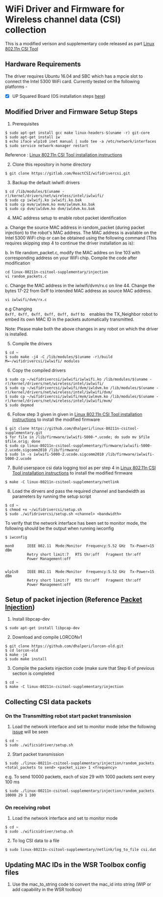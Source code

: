 # WiFi Driver and Firmware for Wireless channel data (CSI) collection

This is a modified verison and supplementary code released as part [Linux 802.11n CSI Tool](http://dhalperi.github.io/linux-80211n-csitool/) 

## Hardware Requirements
The driver requires Ubuntu 16.04 and SBC which has a mpcie slot to connect the Intel 5300 WiFi card. Currently tested on the following platforms -

- [x] UP Squared Board (OS installation steps [here](https://github.com/up-board/up-community/wiki/Ubuntu_16.04))

## Modified Driver and Firmware Setup Steps

1. Prerequisites
```
$ sudo apt-get install gcc make linux-headers-$(uname -r) git-core
$ sudo apt-get install iw
$ echo iface wlp1s0 inet manual | sudo tee -a /etc/network/interfaces
$ sudo service network-manager restart
```

Reference : [Linux 802.11n CSI Tool installation instructions](http://dhalperi.github.io/linux-80211n-csitool/installation.html)


2. Clone this repository in home directory 
```
$ git clone https://gitlab.com/ReactCSI/wifidrivercsi.git
```

3. Backup the default iwlwifi drivers
```
$ cd /lib/modules/$(uname -r)/kernel/drivers/net/wireless/intel/iwlwifi/
$ sudo cp iwlwifi.ko iwlwifi.ko.bak
$ sudo cp mvm/iwlmvm.ko mvm/iwlmvm.ko.bak
$ sudo cp dvm/iwldvm.ko dvm/iwldvm.ko.bak
```

4. MAC address setup to enable robot packet identification

a. Change the source MAC address in random_packet (during packet injection) to the robot's MAC address. The MAC address is available on the Intel 5300 WiFi chip or can be obtained using the following command (This requires skipping step 4 to continue the driver installation as is):

b. In file random_packet.c, modify the MAC addres on line 103 with corresponding address on your WiFi chip. Compile the code after modification

```
cd linux-80211n-csitool-supplementary/injection
vi random_packets.c
```
  
c. Change the MAC address in the iwlwifi/dvm/rx.c on line 44. Change the bytes 17-22 from 0xff to intended MAC address as source MAC address.
```
vi iwlwifi/dvm/rx.c
```

e.g Changing    
```0xff, 0xff, 0xff, 0xff, 0xff, 0xff``` to 
``` ``` 
enables the TX_Neighbor robot to embed its own MAC ID in the packets automatically transmitted. 

Note: Please make both the above changes in any robot on which the driver is installed. 

5. Compile the drivers
```
$ cd ~
$ sudo make -j4 -C /lib/modules/$(uname -r)/build M=~/wifidrivercsi/iwlwifi/ modules
```

6. Copy the compiled drivers
```
$ sudo cp ~/wifidrivercsi/iwlwifi/iwlwifi.ko /lib/modules/$(uname -r)/kernel/drivers/net/wireless/intel/iwlwifi/
$ sudo cp ~/wifidrivercsi/iwlwifi/dvm/iwldvm.ko /lib/modules/$(uname -r)/kernel/drivers/net/wireless/intel/iwlwifi/dvm/
$ sudo cp ~/wifidrivercsi/iwlwifi/mvm/iwlmvm.ko /lib/modules/$(uname -r)/kernel/drivers/net/wireless/intel/iwlwifi/mvm/
$ sudo depmod
```

6. Follow step 3 given in given in [Linux 802.11n CSI Tool installation instructions](http://dhalperi.github.io/linux-80211n-csitool/installation.html) to install the modified firmware
```
$ git clone https://github.com/dhalperi/linux-80211n-csitool-supplementary.git
$ for file in /lib/firmware/iwlwifi-5000-*.ucode; do sudo mv $file $file.orig; done
$ sudo cp linux-80211n-csitool-supplementary/firmware/iwlwifi-5000-2.ucode.sigcomm2010 /lib/firmware/
$ sudo ln -s iwlwifi-5000-2.ucode.sigcomm2010 /lib/firmware/iwlwifi-5000-2.ucode
```

7. Build userspace csi data logging tool as per step 4 in [Linux 802.11n CSI Tool installation instructions](http://dhalperi.github.io/linux-80211n-csitool/installation.html) to install the modified firmware
```
$ make -C linux-80211n-csitool-supplementary/netlink
```


8. Load the dirvers and pass the required channel and bandwidth as parameters by running the setup script
```
$ cd ~
$ chmod +x ~/wifidrivercsi/setup.sh
$ sudo ./wifidrivercsi/setup.sh <channel> <bandwidth>
```
To verify that the network interface has been set to monitor mode, the following should be the output when running iwconfig

```
$ iwconfig

mon0      IEEE 802.11  Mode:Monitor  Frequency:5.52 GHz  Tx-Power=15 dBm   
          Retry short limit:7   RTS thr:off   Fragment thr:off
          Power Management:off
          

wlp1s0    IEEE 802.11  Mode:Monitor  Frequency:5.52 GHz  Tx-Power=15 dBm   
          Retry short limit:7   RTS thr:off   Fragment thr:off
          Power Management:off

```

## Setup of packet injection (Reference [Packet Injection](https://github.com/dhalperi/linux-80211n-csitool-supplementary/tree/master/injection))
1. Install libpcap-dev
```
$ sudo apt-get install libpcap-dev
```

2. Download and compile LORCONv1
```
$ git clone https://github.com/dhalperi/lorcon-old.git
$ cd lorcon-old
$ make -j4
$ sudo make install
```

3. Compile the packets injection code (make sure that Step 6 of previous section is completed
```
$ cd ~
$ make -C linux-80211n-csitool-supplementary/injection
```

## Collecting CSI data packets
### On the Transmitting robot start packet transmission

1. Load the network interface and set to monitor mode (else the following [issue](https://github.com/dhalperi/linux-80211n-csitool-supplementary/issues/132) will be seen
```
$ cd ~
$ sudo ./wificsidriver/setup.sh
```

2. Start packet transmission
```
$ sudo ./linux-80211n-csitool-supplementary/injection/random_packets <total_packets to send> <packet_size> 1 <frequency>
```

e.g. To send 10000 packets, each of size 29 with 1000 packets sent every 100 ms

```
$ sudo ./linux-80211n-csitool-supplementary/injection/random_packets 10000 29 1 100
```

### On receiving robot
1. Load the network interface and set to monitor mode
```
$ cd ~
$ sudo ./wificsidriver/setup.sh
```

2. To log CSI data to a file
```
$ sudo linux-80211n-csitool-supplementary/netlink/log_to_file csi.dat
```

## Updating MAC IDs in the WSR Toolbox config files
1. Use the mac_to_string code to convert the mac_id into string (WIP or add capability in the WSR toolbox) 








